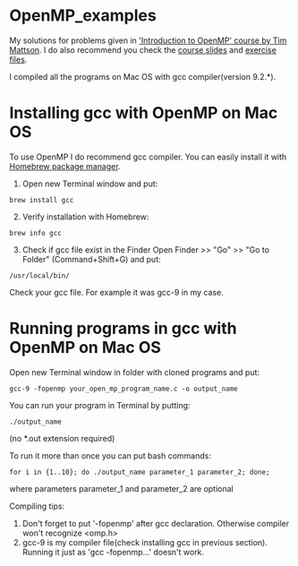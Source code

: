 # OpenMP_examples
My solutions for problems given in <a href="https://www.youtube.com/watch?v=nE-xN4Bf8XI&list=PLLX-Q6B8xqZ8n8bwjGdzBJ25X2utwnoEG" target="_blank">'Introduction to OpenMP' course by Tim Mattson</a>.
I do also recommend you check the <a href="https://www.openmp.org/wp-content/uploads/Intro_To_OpenMP_Mattson.pdf" >course slides</a> and <a href="https://www.youtube.com/redirect?redir_token=uu2vwOEKbSBDzcTbeTxF9LUOl-58MTU4NjI2ODg3NUAxNTg2MTgyNDc1&event=video_description&v=nE-xN4Bf8XI&q=http%3A%2F%2Fopenmp.org%2Fmp-documents%2FMattson_OMP_exercises.zip">exercise files<a/>.

I compiled all the programs on Mac OS with gcc compiler(version 9.2.*).

# Installing gcc with OpenMP on Mac OS
To use OpenMP I do recommend gcc compiler. You can easily install it with <a href="https://brew.sh/" target="_blank">Homebrew package manager</a>. 

1. Open new Terminal window and put:
```
brew install gcc
```

2. Verify installation with Homebrew:
```
brew info gcc
```

3. Check if gcc file exist in the Finder
Open Finder >> "Go" >> "Go to Folder" (Command+Shift+G)
and put: 
```
/usr/local/bin/
```
Check your gcc file. For example it was gcc-9 in my case.

# Running programs in gcc with OpenMP on Mac OS
Open new Terminal window in folder with cloned programs and put:

```
gcc-9 -fopenmp your_open_mp_program_name.c -o output_name
```

You can run your program in Terminal by putting:
```
./output_name 
```
(no  *.out extension required)

To run it more than once you can put bash commands:
```
for i in {1..10}; do ./output_name parameter_1 parameter_2; done;
```
  where  parameters parameter_1 and parameter_2 are optional

Compiling tips:
1. Don't forget to put '-fopenmp' after gcc declaration. Otherwise compiler won't recognize <omp.h>
2. gcc-9 is my compiler file(check installing gcc in previous section). Running it just as 'gcc -fopenmp...' doesn't work.
